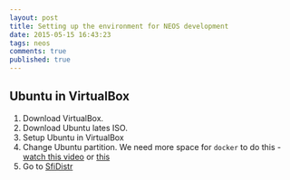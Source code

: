 ```yaml
---
layout: post
title: Setting up the environment for NEOS development
date: 2015-05-15 16:43:23
tags: neos
comments: true
published: true
---
```


## Ubuntu in VirtualBox

1. Download VirtualBox.
2. Download Ubuntu lates ISO.
3. Setup Ubuntu in VirtualBox
4. Change Ubuntu partition. We need more space for `docker` 
   to do this - [watch this video](http://www.youtube.com/watch?v=r_UyKufXR3c)
   or [this](http://www.youtube.com/watch?v=ikSIDI535L0)
5. Go to [SfiDistr](https://github.com/sfi-ru/SfiDistr)